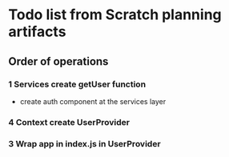 # Todo list from Scratch planning artifacts

## Order of operations

### 1 Services create getUser function

- create auth component at the services layer

### 4 Context create UserProvider

### 3 Wrap app in index.js in UserProvider
